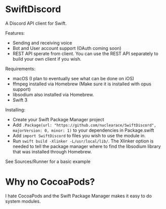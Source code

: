 # SwiftDiscord

A Discord API client for Swift.

Features:
  - Sending and receiving voice
  - Bot and User account support (OAuth coming soon)
  - REST API sperate from client. You can use the REST API separately to build your own client if you wish.

Requirements:
  - macOS (I plan to eventually see what can be done on iOS)
  - ffmpeg installed via Homebrew (Make sure it is installed with opus support)
  - libsodium also installed via Homebrew.
  - Swift 3
  
  
Installing:
 - Create your Swift Package Manager project
 - Add `.Package(url: "https://github.com/nuclearace/SwiftDiscord", majorVersion: 0, minor: 1)` to your dependencies in Package.swift
 - Add `import SwiftDiscord` to files you wish to use the module in.
 - Run `swift build -Xlinker -L/usr/local/lib/`. The Xlinker option is needed to tell the package manager where to find the libsodium library that was installed through Homebrew.

See Sources/Runner for a basic example

Why no CocoaPods?
=================
I hate CocoaPods and the Swift Package Manager makes it easy to do system modules.
